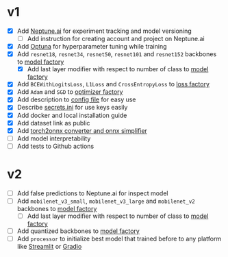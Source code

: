 # v1
- [x] Add [Neptune.ai](https://neptune.ai/) for experiment tracking and model versioning
    - [ ] Add instruction for creating account and project on Neptune.ai
- [x] Add [Optuna](https://optuna.org/) for hyperparameter tuning while training
- [x] Add `resnet18`, `resnet34`, `resnet50`, `resnet101` and `resnet152` backbones to [model factory](src/Models/ModelFactory.py)
    - [x] Add last layer modifier with respect to number of class to [model factory](src/Models/ModelFactory.py#L62)
- [x] Add `BCEWithLogitsLoss`, `L1Loss` and `CrossEntropyLoss` to [loss factory](src/Losses/LossFactory.py)
- [x] Add `Adam` and `SGD` to [optimizer factory](src/Optimizers/OptimizerFactory.py)
- [x] Add description to [config file](src/Options/trainConfig.yml) for easy use
- [x] Describe [secrets.ini](secretsExample.ini) for use keys easily
- [x] Add docker and local installation guide
- [x] Add dataset link as public
- [x] Add [torch2onnx converter and onnx simplifier](src/Trainer.py#L175)
- [ ] Add model interpretability
- [ ] Add tests to Github actions

# v2
- [ ] Add false predictions to Neptune.ai for inspect model
- [ ] Add `mobilenet_v3_small`, `mobilenet_v3_large` and `mobilenet_v2` backbones to [model factory](src/Models/ModelFactory.py)
    - [ ] Add last layer modifier with respect to number of class to [model factory](src/Models/ModelFactory.py#L62)
- [ ] Add quantized backbones to [model factory](src/Models/ModelFactory.py)
- [ ] Add `processor` to initialize best model that trained before to any platform like [Streamlit](https://streamlit.io/) or [Gradio](https://gradio.app/)
